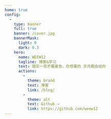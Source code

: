 ```yaml
---
home: true
config:
  -
    type: banner
    full: true
    banner: /cover.jpg
    bannerMask:
      light: 0
      dark: 0.3
    hero:
      name: WEEW12
      tagline: 博客&学习
      text: 踏实一些不要着急，你想要的 岁月都会给你
      actions:
        -
          theme: brand
          text: 博客
          link: /blog/
        -
          theme: alt
          text: Github →
          link: https://github.com/weew12
---
```

